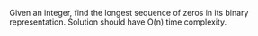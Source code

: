 Given an integer, find the longest sequence of zeros in its binary
representation. Solution should have O(n) time complexity.